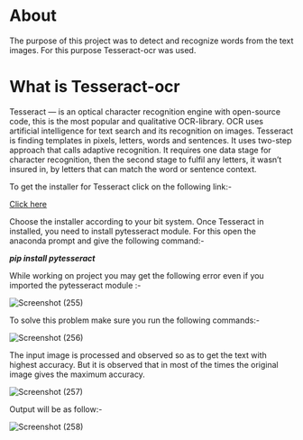 # About

The purpose of this project was to detect and recognize words from the text images. For this purpose Tesseract-ocr was used.

# What is Tesseract-ocr

Tesseract — is an optical character recognition engine with open-source code, this is the most popular and qualitative OCR-library.
OCR uses artificial intelligence for text search and its recognition on images.
Tesseract is finding templates in pixels, letters, words and sentences. It uses two-step approach that calls adaptive recognition. It requires one data stage for character recognition, then the second stage to fulfil any letters, it wasn’t insured in, by letters that can match the word or sentence context.

To get the installer for Tesseract click on the following link:-

[Click here](https://github.com/UB-Mannheim/tesseract/wiki)

Choose the installer according to your bit system. Once Tesseract in installed, you need to install pytesseract module. For this open the anaconda prompt and give the following command:-

**_pip install pytesseract_**

While working on project you may get the following error even if you imported the pytesseract module :-

![Screenshot (255)](https://user-images.githubusercontent.com/54469035/78990959-6844d700-7b55-11ea-8793-ec684d808f5c.png)

To solve this problem make sure you run the following commands:-

![Screenshot (256)](https://user-images.githubusercontent.com/54469035/78991181-fb7e0c80-7b55-11ea-9d36-cf9beb0cce20.png)

The input image is processed and observed so as to get the text with highest accuracy. But it is observed that in most of the times the original image gives the maximum accuracy.

![Screenshot (257)](https://user-images.githubusercontent.com/54469035/78991669-1a30d300-7b57-11ea-9cef-045e7e17f5e6.png)

Output will be as follow:-

![Screenshot (258)](https://user-images.githubusercontent.com/54469035/78991896-a216dd00-7b57-11ea-8cc1-5e3f6d885cdb.png)
